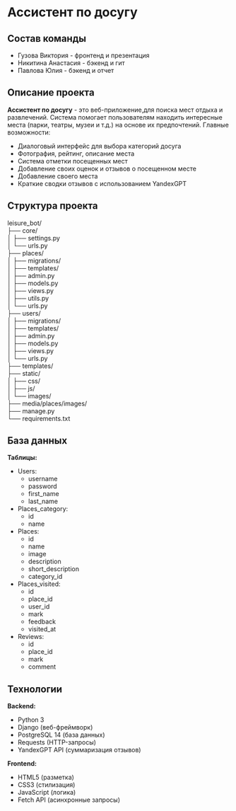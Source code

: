 # Ассистент по досугу
## Состав команды
+ Гузова Виктория - фронтенд и презентация
+ Никитина Анастасия - бэкенд и гит
+ Павлова Юлия - бэкенд и отчет

## Описание проекта
**Ассистент по досугу** - это веб-приложение,для поиска мест отдыха и развлечений. Система помогает пользователям находить интересные места (парки, театры, музеи и т.д.) на основе их предпочтений. Главные возможности:
+ Диалоговый интерфейс для выбора категорий досуга
+ Фотография, рейтинг, описание места
+ Система отметки посещенных мест
+ Добавление своих оценок и отзывов о посещенном месте
+ Добавление своего места
+ Краткие сводки отзывов с использованием YandexGPT
## Структура проекта
leisure_bot/  
├── core/  
│   ├── settings.py      
│   └── urls.py         
├── places/             
│   ├── migrations/     
│   ├── templates/      
│   ├── admin.py        
│   ├── models.py      
│   ├── views.py  
│   ├── utils.py       
│   └── urls.py        
├── users/               
│   ├── migrations/  
│   ├── templates/  
│   ├── admin.py  
│   ├── models.py  
│   ├── views.py  
│   └── urls.py  
├── templates/          
├── static/             
│   ├── css/            
│   ├── js/             
│   └── images/  
├── media/places/images/         
├── manage.py           
└── requirements.txt    
## База данных
**Таблицы:**
+ Users: 
  + username 
  + password 
  + first_name
  + last_name
+ Places_category: 
  + id
  + name
+ Places: 
  + id
  + name
  + image
  + description
  + short_description
  + category_id
+ Places_visited:
  + id
  + place_id
  + user_id
  + mark
  + feedback
  + visited_at
+ Reviews:
  + id
  + place_id
  + mark
  + comment 
## Технологии
**Backend:**
- Python 3
- Django (веб-фреймворк)
- PostgreSQL 14 (база данных)
- Requests (HTTP-запросы)
- YandexGPT API (суммаризация отзывов)

**Frontend:**
- HTML5 (разметка)
- CSS3 (стилизация)
- JavaScript (логика)
- Fetch API (асинхронные запросы)

